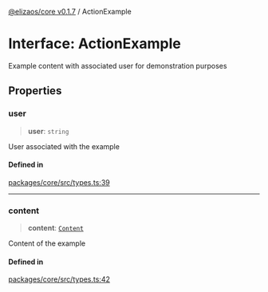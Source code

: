 [@elizaos/core v0.1.7](../index.md) / ActionExample

# Interface: ActionExample

Example content with associated user for demonstration purposes

## Properties

### user

> **user**: `string`

User associated with the example

#### Defined in

[packages/core/src/types.ts:39](https://github.com/ai16z/eliza/blob/main/packages/core/src/types.ts#L39)

---

### content

> **content**: [`Content`](Content.md)

Content of the example

#### Defined in

[packages/core/src/types.ts:42](https://github.com/ai16z/eliza/blob/main/packages/core/src/types.ts#L42)
